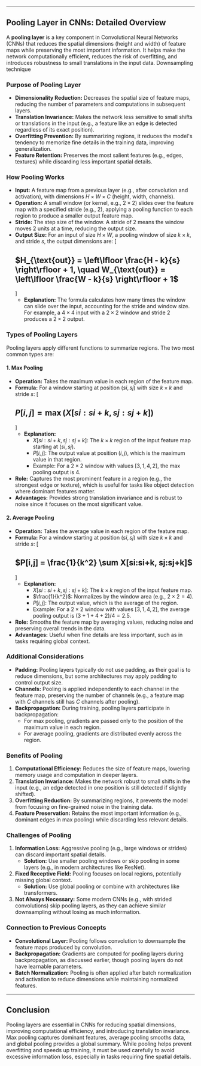 

---

## Pooling Layer in CNNs: Detailed Overview

A **pooling layer** is a key component in Convolutional Neural Networks (CNNs) that reduces the spatial dimensions (height and width) of feature maps while preserving the most important information. It helps make the network computationally efficient, reduces the risk of overfitting, and introduces robustness to small translations in the input data. Downsampling technique 

### Purpose of Pooling Layer
- **Dimensionality Reduction:** Decreases the spatial size of feature maps, reducing the number of parameters and computations in subsequent layers.
- **Translation Invariance:** Makes the network less sensitive to small shifts or translations in the input (e.g., a feature like an edge is detected regardless of its exact position).
- **Overfitting Prevention:** By summarizing regions, it reduces the model's tendency to memorize fine details in the training data, improving generalization.
- **Feature Retention:** Preserves the most salient features (e.g., edges, textures) while discarding less important spatial details.

### How Pooling Works
- **Input:** A feature map from a previous layer (e.g., after convolution and activation), with dimensions $H \times W \times C$ (height, width, channels).
- **Operation:** A small window (or kernel, e.g., $2 \times 2$) slides over the feature map with a specified stride (e.g., 2), applying a pooling function to each region to produce a smaller output feature map.
- **Stride:** The step size of the window. A stride of 2 means the window moves 2 units at a time, reducing the output size.
- **Output Size:** For an input of size $H \times W$, a pooling window of size $k \times k$, and stride $s$, the output dimensions are:
  \[
  ## $H_{\text{out}} = \left\lfloor \frac{H - k}{s} \right\rfloor + 1, \quad W_{\text{out}} = \left\lfloor \frac{W - k}{s} \right\rfloor + 1$
  \]
  - **Explanation:** The formula calculates how many times the window can slide over the input, accounting for the stride and window size. For example, a $4 \times 4$ input with a $2 \times 2$ window and stride 2 produces a $2 \times 2$ output.

### Types of Pooling Layers
Pooling layers apply different functions to summarize regions. The two most common types are:

#### 1. Max Pooling
- **Operation:** Takes the maximum value in each region of the feature map.
- **Formula:** For a window starting at position $(si, sj)$ with size $k \times k$ and stride $s$:
  \[
  ## $P[i,j] = \max(X[si:si+k, sj:sj+k])$
  \]
  - **Explanation:**
    - $X[si:si+k, sj:sj+k]$: The $k \times k$ region of the input feature map starting at $(si, sj)$.
    - $P[i,j]$: The output value at position $(i,j)$, which is the maximum value in that region.
    - Example: For a $2 \times 2$ window with values $[3, 1, 4, 2]$, the max pooling output is $4$.
- **Role:** Captures the most prominent feature in a region (e.g., the strongest edge or texture), which is useful for tasks like object detection where dominant features matter.
- **Advantages:** Provides strong translation invariance and is robust to noise since it focuses on the most significant value.

#### 2. Average Pooling
- **Operation:** Takes the average value in each region of the feature map.
- **Formula:** For a window starting at position $(si, sj)$ with size $k \times k$ and stride $s$:
  \[
  ## $P[i,j] = \frac{1}{k^2} \sum X[si:si+k, sj:sj+k]$
  \]
  - **Explanation:**
    - $X[si:si+k, sj:sj+k]$: The $k \times k$ region of the input feature map.
    - $\frac{1}{k^2}$: Normalizes by the window area (e.g., $2 \times 2 = 4$).
    - $P[i,j]$: The output value, which is the average of the region.
    - Example: For a $2 \times 2$ window with values $[3, 1, 4, 2]$, the average pooling output is $(3+1+4+2)/4 = 2.5$.
- **Role:** Smooths the feature map by averaging values, reducing noise and preserving overall trends in the data.
- **Advantages:** Useful when fine details are less important, such as in tasks requiring global context.

### Additional Considerations
- **Padding:** Pooling layers typically do not use padding, as their goal is to reduce dimensions, but some architectures may apply padding to control output size.
- **Channels:** Pooling is applied independently to each channel in the feature map, preserving the number of channels (e.g., a feature map with $C$ channels still has $C$ channels after pooling).
- **Backpropagation:** During training, pooling layers participate in backpropagation:
  - For max pooling, gradients are passed only to the position of the maximum value in each region.
  - For average pooling, gradients are distributed evenly across the region.

### Benefits of Pooling
1. **Computational Efficiency:** Reduces the size of feature maps, lowering memory usage and computation in deeper layers.
2. **Translation Invariance:** Makes the network robust to small shifts in the input (e.g., an edge detected in one position is still detected if slightly shifted).
3. **Overfitting Reduction:** By summarizing regions, it prevents the model from focusing on fine-grained noise in the training data.
4. **Feature Preservation:** Retains the most important information (e.g., dominant edges in max pooling) while discarding less relevant details.

### Challenges of Pooling
1. **Information Loss:** Aggressive pooling (e.g., large windows or strides) can discard important spatial details.
   - **Solution:** Use smaller pooling windows or skip pooling in some layers (e.g., in modern architectures like ResNet).
2. **Fixed Receptive Field:** Pooling focuses on local regions, potentially missing global context.
   - **Solution:** Use global pooling or combine with architectures like transformers.
3. **Not Always Necessary:** Some modern CNNs (e.g., with strided convolutions) skip pooling layers, as they can achieve similar downsampling without losing as much information.

### Connection to Previous Concepts
- **Convolutional Layer:** Pooling follows convolution to downsample the feature maps produced by convolution.
- **Backpropagation:** Gradients are computed for pooling layers during backpropagation, as discussed earlier, though pooling layers do not have learnable parameters.
- **Batch Normalization:** Pooling is often applied after batch normalization and activation to reduce dimensions while maintaining normalized features.

---

## Conclusion

Pooling layers are essential in CNNs for reducing spatial dimensions, improving computational efficiency, and introducing translation invariance. Max pooling captures dominant features, average pooling smooths data, and global pooling provides a global summary. While pooling helps prevent overfitting and speeds up training, it must be used carefully to avoid excessive information loss, especially in tasks requiring fine spatial details.